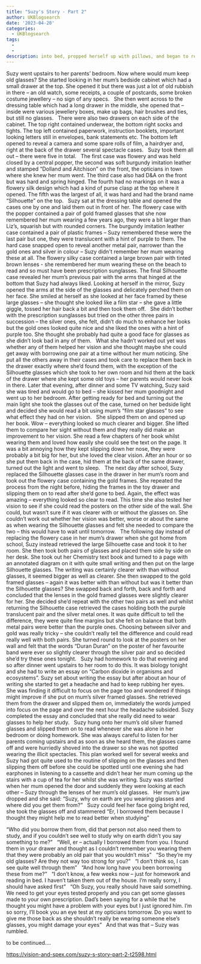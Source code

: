 ```yaml
---
title: "Suzy's Story - Part 2"
author: UKBlogsearch
date: '2023-04-20'
categories:
  - UKBlogsearch
tags:
  - 
  - 
description: into bed, propped herself up with pillows, and began to read. The words on the page came into focus, clearer than ever before. Suzy smiled, realizing that her secret glasses adventure had opened up a world of clarity and possibility. Little did she know, this was just the beginning of an incredible journey that would change her life forever.
---
```

Suzy went upstairs to her parents’ bedroom. Now where would mum keep old glasses? She started looking in her mum’s bedside cabinet which had a small drawer at the top. She opened it but there was just a lot of old rubbish in there – an old watch, some receipts, a couple of postcards, some broken costume jewellery – no sign of any specs.
 
She then went across to the dressing table which had a long drawer in the middle, she opened that – inside were various jewellery boxes, make up bags, hair brushes and ties, but still no glasses.
 
There were also two drawers on each side of the cabinet. The top right contained underwear, the bottom right socks and tights. The top left contained paperwork, instruction booklets, important looking letters still in envelopes, bank statements etc. The bottom left opened to reveal a camera and some spare rolls of film, a hairdryer and, right at the back of the drawer several spectacle cases.
 
Suzy took them all out – there were five in total.
 
The first case was flowery and was held closed by a central popper, the second was soft burgundy imitation leather and stamped “Dolland and Aitchison” on the front, the opticians in town where she knew her mum went. The third case also had D&A on the front but was hard and spring hinged. The fourth had no markings on it was a flowery silk design which had a kind of purse clasp at the top where it opened. The fifth was the largest of all, it was hard and had the brand name “Silhouette” on the top.
 
Suzy sat at the dressing table and opened the cases one by one and laid them out in front of her. The flowery case with the popper contained a pair of gold framed glasses that she now remembered her mum wearing a few years ago, they were a bit larger than Liz’s, squarish but with rounded corners. The burgundy imitation leather case contained a pair of plastic frames – Suzy remembered these were the last pair but one, they were translucent with a hint of purple to them. The hard case snapped open to reveal another metal pair, narrower than the gold ones and silver in colour – Suzy didn't remember her mum wearing these at all. The flowery silky case contained a large brown pair with tinted brown lenses - she remembered her mum wearing these on the beach to read and so must have been prescription sunglasses. The final Silhouette case revealed her mum’s previous pair with the arms that hinged at the bottom that Suzy had always liked. Looking at herself in the mirror, Suzy opened the arms at the side of the glasses and delicately perched them on her face. She smiled at herself as she looked at her face framed by these large glasses – she thought she looked like a film star – she gave a little giggle, tossed her hair back a bit and then took them off.
 
She didn’t bother with the prescription sunglasses but tried on the other three pairs in succession – the silver ones, she felt, didn’t do much to enhance her looks but the gold ones looked quite nice and she liked the ones with a hint of purple too. She thought she probably had quite a good face for glasses as she didn’t look bad in any of them.
 
What she hadn’t worked out yet was whether any of them helped her vision and she thought maybe she could get away with borrowing one pair at a time without her mum noticing. She put all the others away in their cases and took care to replace them back in the drawer exactly where she’d found them, with the exception of the Silhouette glasses which she took to her own room and hid them at the back of the drawer where she kept some old toys – her parents would never look in there. Later that evening, after dinner and some TV watching, Suzy said she was tired and would go to bed – she kissed her mum goodnight and went up to her bedroom. After getting ready for bed and turning out the main light she took the glasses out of the case, turned on her bedside light and decided she would read a bit using mum’s “film star glasses” to see what effect they had on her vision.
 
She slipped them on and opened up her book. Wow – everything looked so much clearer and bigger. She lifted them to compare her sight without them and they really did make an improvement to her vision. She read a few chapters of her book whilst wearing them and loved how easily she could see the text on the page. It was a bit annoying how they kept slipping down her nose, they were probably a bit big for her, but she loved the clear vision. After an hour or so she put them back in the case, hid them at the back of the same drawer, turned out the light and went to sleep.
 
The next day after school, Suzy replaced the Silhouette glasses case in the drawer in her mum’s room and took out the flowery case containing the gold frames. She repeated the process from the night before, hiding the frames in the toy drawer and slipping them on to read after she’d gone to bed. Again, the effect was amazing – everything looked so clear to read. This time she also tested her vision to see if she could read the posters on the other side of the wall. She could, but wasn’t sure if it was clearer with or without the glasses on. She couldn’t work out whether her vision was better, worse or about the same as when wearing the Silhouette glasses and felt she needed to compare the two – this would have to wait until tomorrow.
 
The following day instead of replacing the flowery case in her mum’s drawer when she got home from school, Suzy instead retrieved the large Silhouette case and took it to her room. She then took both pairs of glasses and placed them side by side on her desk. She took out her Chemistry text book and turned to a page with an annotated diagram on it with quite small writing and then put on the large Silhouette glasses. The writing was certainly clearer with than without glasses, it seemed bigger as well as clearer. She then swapped to the gold framed glasses – again it was better with than without but was it better than the Silhouette glasses? She swapped back and forth, back and forth and concluded that the lenses in the gold framed glasses were slightly clearer for her. She decided she’d repeat with the other two pairs as well and whilst returning the Silhouette case retrieved the cases holding both the purple translucent pair and the silver metal ones. It was quite difficult to tell the difference, they were quite fine margins but she felt on balance that both metal pairs were better than the purple ones. Choosing between silver and gold was really tricky – she couldn’t really tell the difference and could read really well with both pairs. She turned round to look at the posters on her wall and felt that the words “Duran Duran” on the poster of her favourite band were ever so slightly clearer through the silver pair and so decided she’d try these ones tonight.
 
Suzy had homework to do that evening and so after dinner went upstairs to her room to do this. It was biology tonight and she had to write an essay on “Carbon dioxide in organisms and ecosystems”. Suzy set about writing the essay but after about an hour of writing she started to get a headache and had to keep rubbing her eyes. She was finding it difficult to focus on the page too and wondered if things might improve if she put on mum’s silver framed glasses. She retrieved them from the drawer and slipped them on, immediately the words jumped into focus on the page and over the next hour the headache subsided. Suzy completed the essay and concluded that she really did need to wear glasses to help her study.
 
Suzy hung onto her mum’s old silver framed glasses and slipped them on to read whenever she was alone in her bedroom or doing homework. She was always careful to listen for her parents coming upstairs and as soon as she heard them, the glasses came off and were hurriedly shoved into the drawer so she was not spotted wearing the illicit spectacles. This plan worked well for several weeks and Suzy had got quite used to the routine of slipping on the glasses and then slipping them off before she could be spotted until one evening she had earphones in listening to a cassette and didn’t hear her mum coming up the stairs with a cup of tea for her whilst she was writing. Suzy was startled when her mum opened the door and suddenly they were looking at each other – Suzy through the lenses of her mum’s old glasses.
 
Her mum’s jaw dropped and she said: “Suzy, why on earth are you wearing glasses and where did you get them from?”
 
Suzy could feel her face going bright red, she took the glasses off and stammered “Er, I borrowed them because I thought they might help me to read better when studying”

“Who did you borrow them from, did that person not also need them to study, and if you couldn’t see well to study why on earth didn’t you say something to me?”
 
“Well, er – actually I borrowed them from you. I found them in your drawer and thought as I couldn’t remember you wearing them that they were probably an old pair that you wouldn’t miss”
 
“So they’re my old glasses? Are they not way too strong for you?”
 
“I don’t think so, I can see quite well through them”
 
“And how long have you been borrowing these from me?”
 
“I don’t know, a few weeks now – just for homework and reading in bed. I haven’t taken them out of the house. I’m really sorry, I should have asked first”
 
“Oh Suzy, you really should have said something. We need to get your eyes tested properly and you can get some glasses made to your own prescription. Dad’s been saying for a while that he thought you might have a problem with your eyes but I just ignored him. I’m so sorry, I’ll book you an eye test at my opticians tomorrow. Do you want to give me those back as she shouldn’t really be wearing someone else’s glasses, you might damage your eyes”
 
And that was that – Suzy was rumbled.


to be continued....

https://vision-and-spex.com/suzy-s-story-part-2-t2598.html